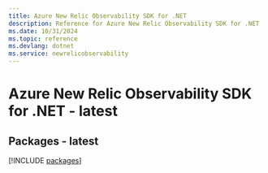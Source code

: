 ```yaml
---
title: Azure New Relic Observability SDK for .NET
description: Reference for Azure New Relic Observability SDK for .NET
ms.date: 10/31/2024
ms.topic: reference
ms.devlang: dotnet
ms.service: newrelicobservability
---
```

# Azure New Relic Observability SDK for .NET - latest
## Packages - latest
[!INCLUDE [packages](new-relic-observability-index.md)]